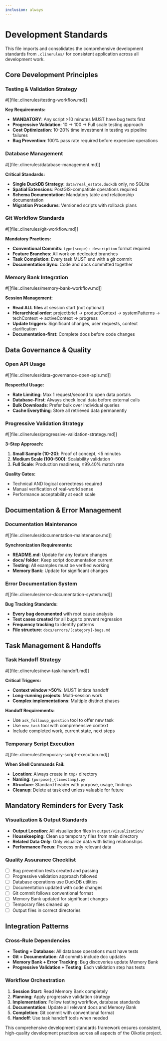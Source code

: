 ```yaml
---
inclusion: always
---
```


# Development Standards

This file imports and consolidates the comprehensive development standards from `.clinerules/` for consistent application across all development work.

## Core Development Principles

### Testing & Validation Strategy
#[[file:.clinerules/testing-workflow.md]]

**Key Requirements:**
- **MANDATORY**: Any script >10 minutes MUST have bug tests first
- **Progressive Validation**: 10 → 100 → Full scale testing approach
- **Cost Optimization**: 10-20% time investment in testing vs pipeline failures
- **Bug Prevention**: 100% pass rate required before expensive operations

### Database Management
#[[file:.clinerules/database-management.md]]

**Critical Standards:**
- **Single DuckDB Strategy**: `data/real_estate.duckdb` only, no SQLite
- **Spatial Extensions**: PostGIS-compatible operations required
- **Schema Documentation**: Mandatory table and relationship documentation
- **Migration Procedures**: Versioned scripts with rollback plans

### Git Workflow Standards
#[[file:.clinerules/git-workflow.md]]

**Mandatory Practices:**
- **Conventional Commits**: `type(scope): description` format required
- **Feature Branches**: All work on dedicated branches
- **Task Completion**: Every task MUST end with a git commit
- **Documentation Sync**: Code and docs committed together

### Memory Bank Integration
#[[file:.clinerules/memory-bank-workflow.md]]

**Session Management:**
- **Read ALL files** at session start (not optional)
- **Hierarchical order**: projectbrief → productContext → systemPatterns → techContext → activeContext → progress
- **Update triggers**: Significant changes, user requests, context clarification
- **Documentation-first**: Complete docs before code changes

## Data Governance & Quality

### Open API Usage
#[[file:.clinerules/data-governance-open-apis.md]]

**Respectful Usage:**
- **Rate Limiting**: Max 1 request/second to open data portals
- **Database-First**: Always check local data before external calls
- **Bulk Downloads**: Prefer bulk over individual queries
- **Cache Everything**: Store all retrieved data permanently

### Progressive Validation Strategy
#[[file:.clinerules/progressive-validation-strategy.md]]

**3-Step Approach:**
1. **Small Sample (10-20)**: Proof of concept, <5 minutes
2. **Medium Scale (100-500)**: Scalability validation
3. **Full Scale**: Production readiness, ≥99.40% match rate

**Quality Gates:**
- Technical AND logical correctness required
- Manual verification of real-world sense
- Performance acceptability at each scale

## Documentation & Error Management

### Documentation Maintenance
#[[file:.clinerules/documentation-maintenance.md]]

**Synchronization Requirements:**
- **README.md**: Update for any feature changes
- **docs/ folder**: Keep script documentation current
- **Testing**: All examples must be verified working
- **Memory Bank**: Update for significant changes

### Error Documentation System
#[[file:.clinerules/error-documentation-system.md]]

**Bug Tracking Standards:**
- **Every bug documented** with root cause analysis
- **Test cases created** for all bugs to prevent regression
- **Frequency tracking** to identify patterns
- **File structure**: `docs/errors/[category]-bugs.md`

## Task Management & Handoffs

### Task Handoff Strategy
#[[file:.clinerules/new-task-handoff.md]]

**Critical Triggers:**
- **Context window >50%**: MUST initiate handoff
- **Long-running projects**: Multi-session work
- **Complex implementations**: Multiple distinct phases

**Handoff Requirements:**
- Use `ask_followup_question` tool to offer new task
- Use `new_task` tool with comprehensive context
- Include completed work, current state, next steps

### Temporary Script Execution
#[[file:.clinerules/temporary-script-execution.md]]

**When Shell Commands Fail:**
- **Location**: Always create in `tmp/` directory
- **Naming**: `{purpose}_{timestamp}.py`
- **Structure**: Standard header with purpose, usage, findings
- **Cleanup**: Delete at task end unless valuable for future

## Mandatory Reminders for Every Task

### Visualization & Output Standards
- **Output Location**: All visualization files in `output/visualization/`
- **Housekeeping**: Clean up temporary files from main directory
- **Related Data Only**: Only visualize data with listing relationships
- **Performance Focus**: Process only relevant data

### Quality Assurance Checklist
- [ ] Bug prevention tests created and passing
- [ ] Progressive validation approach followed
- [ ] Database operations use DuckDB utilities
- [ ] Documentation updated with code changes
- [ ] Git commit follows conventional format
- [ ] Memory Bank updated for significant changes
- [ ] Temporary files cleaned up
- [ ] Output files in correct directories

## Integration Patterns

### Cross-Rule Dependencies
- **Testing + Database**: All database operations must have tests
- **Git + Documentation**: All commits include doc updates
- **Memory Bank + Error Tracking**: Bug discoveries update Memory Bank
- **Progressive Validation + Testing**: Each validation step has tests

### Workflow Orchestration
1. **Session Start**: Read Memory Bank completely
2. **Planning**: Apply progressive validation strategy
3. **Implementation**: Follow testing workflow, database standards
4. **Documentation**: Update all relevant docs and Memory Bank
5. **Completion**: Git commit with conventional format
6. **Handoff**: Use task handoff tools when needed

This comprehensive development standards framework ensures consistent, high-quality development practices across all aspects of the Oikotie project.